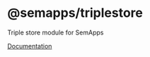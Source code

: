 # @semapps/triplestore

Triple store module for SemApps

[Documentation](https://semapps.org/docs/packages/triplestore)
